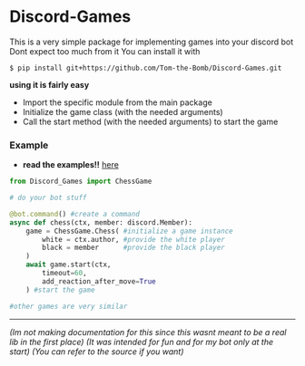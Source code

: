 # Discord-Games

This is a very simple package for implementing games into your discord bot
Dont expect too much from it
You can install it with

```
$ pip install git+https://github.com/Tom-the-Bomb/Discord-Games.git
```

__using it is fairly easy__
- Import the specific module from the main package
- Initialize the game class (with the needed arguments)
- Call the start method (with the needed arguments) to start the game

### Example

- **read the examples!!** [here](https://github.com/Tom-the-Bomb/Discord-Games/blob/master/examples/examples.py)

```py
from Discord_Games import ChessGame 

# do your bot stuff

@bot.command() #create a command
async def chess(ctx, member: discord.Member):
    game = ChessGame.Chess( #initialize a game instance
        white = ctx.author, #provide the white player
        black = member      #provide the black player
    )
    await game.start(ctx, 
        timeout=60, 
        add_reaction_after_move=True
    ) #start the game

#other games are very similar

```
---
*(Im not making documentation for this since this wasnt meant to be a real lib in the first place)*
*(It was intended for fun and for my bot only at the start)*
*(You can refer to the source if you want)*
